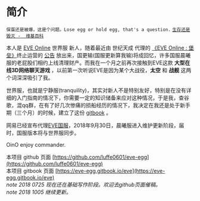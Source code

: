 # 简介

`保蛋还是被爆，这是个问题。Lose egg or hold egg, that's a question.` [`生存还是毁灭 -  维基百科`](https://zh.wikipedia.org/wiki/%E7%94%9F%E5%AD%98%E8%BF%98%E6%98%AF%E6%AF%81%E7%81%AD)  


本人是 [EVE Online](https://www.eveonline.com/) 世界服 新人，随着最近由 世纪天成 代理的 [《EVE Online : 堡垒》](https://eve.tiancity.com/)终止运营的 [公告](https://eve.tiancity.com/homepage/article/2018/07/31/55437.html)  放出来，国更输\(国服更新算我输\)将成回忆，许多国服晨曦服的老屁股们相约上线清理财产。而我在一个月之前再次接触到EVE这款 **大型在线3D网络聊天游戏** ，以前第一次听说EVE是因为某个大战役，**太空** 和 **战舰** 这两个词深深吸引了我。



世界服，也就是宁静服\(tranquility\)，其实对新人不是特别友好，特别是在没有详细的入门指南的情况下，你需要一定的知识储备来应对这种情况，于是我，查谷歌，混qq群，在有了好几次惨痛的损船经历的情况下，我决定在我还是处于新手期（三个月）的时候，建立了这份 [gitbook](https://eve-egg.gitbook.io/eve/) 。

网易已经宣布代理[EVE国服](http://evepc.163.com/)，2018年9月30日，晨曦服进入维护更新阶段，届时，国服版本将与世界服同步。

OinO enjoy commander.

  
  


本项目 github 页面 [https://github.com/luffe0601/eve-egg](https://github.com/luffe0601/eve-egg)  
本项目 gitbook 页面 [https://eve-egg.gitbook.io/eve](https://eve-egg.gitbook.io/eve)  
_note 2018 0725 现在还在基础写作阶段。欢迎去github页面催稿。  
note 2018 1005 继续更新。_

